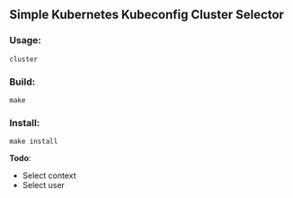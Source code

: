 ## Simple Kubernetes Kubeconfig Cluster Selector

### Usage:
`cluster`
### Build:
`make`
### Install:
`make install`
 
**Todo**:
- Select context
- Select user


  